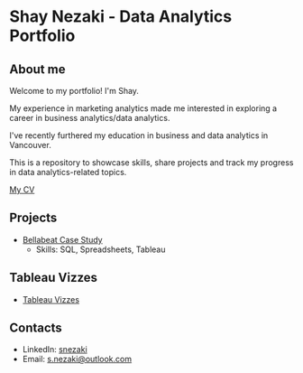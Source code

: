# Shay Nezaki - Data Analytics Portfolio
## About me
Welcome to my portfolio! I'm Shay.

My experience in marketing analytics made me interested in exploring a career in business analytics/data analytics.

I've recently furthered my education in business and data analytics in Vancouver.

This is a repository to showcase skills, share projects and track my progress in data analytics-related topics.

[My CV](https://github.com/sn2873/data_analytics_portfolio/blob/61f842baf494d1b50c9ce133e35c2adc03aaf530/Shay%20Nezaki%20CV.pdf)


## Projects
- [Bellabeat Case Study](https://github.com/sn2873/data_analytics_portfolio/tree/6ffd305b6ed6b82ddec63f5f08b98ab18f730d46/bellabeat)
  - Skills: SQL, Spreadsheets, Tableau
    
## Tableau Vizzes
- [Tableau Vizzes](https://public.tableau.com/app/profile/shay.n7588/vizzes)

## Contacts
- LinkedIn: [snezaki](https://www.linkedin.com/in/snezaki/)
- Email: s.nezaki@outlook.com
